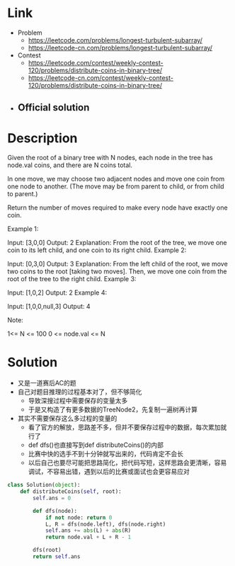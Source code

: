 # Link
- Problem
    - https://leetcode.com/problems/longest-turbulent-subarray/
    - https://leetcode-cn.com/problems/longest-turbulent-subarray/
- Contest
    - https://leetcode.com/contest/weekly-contest-120/problems/distribute-coins-in-binary-tree/
    - https://leetcode-cn.com/contest/weekly-contest-120/problems/distribute-coins-in-binary-tree/
- Official solution
    - 
    
# Description
Given the root of a binary tree with N nodes, each node in the tree has node.val coins, and there are N coins total.

In one move, we may choose two adjacent nodes and move one coin from one node to another.  (The move may be from parent to child, or from child to parent.)

Return the number of moves required to make every node have exactly one coin.

 

Example 1:



Input: [3,0,0]
Output: 2
Explanation: From the root of the tree, we move one coin to its left child, and one coin to its right child.
Example 2:



Input: [0,3,0]
Output: 3
Explanation: From the left child of the root, we move two coins to the root [taking two moves].  Then, we move one coin from the root of the tree to the right child.
Example 3:



Input: [1,0,2]
Output: 2
Example 4:



Input: [1,0,0,null,3]
Output: 4
 

Note:

1<= N <= 100
0 <= node.val <= N
# Solution
- 又是一道赛后AC的题
- 自己对题目推理的过程基本对了，但不够简化
    - 导致深搜过程中需要保存的变量太多
    - 于是又构造了有更多数据的TreeNode2，先复制一遍树再计算
- 其实不需要保存这么多过程的变量的
    - 看了官方的解放，思路差不多，但并不要保存过程中的数据，每次累加就行了
    - def dfs()也直接写到def distributeCoins()的内部
    - 比赛中快的选手不到十分钟就写出来的，代码肯定不会长
    - 以后自己也要尽可能把思路简化，把代码写短，这样思路会更清晰，容易调试，不容易出错，遇到以后的比赛或面试也会更容易应对

```python
class Solution(object):
    def distributeCoins(self, root):
        self.ans = 0

        def dfs(node):
            if not node: return 0
            L, R = dfs(node.left), dfs(node.right)
            self.ans += abs(L) + abs(R)
            return node.val + L + R - 1

        dfs(root)
        return self.ans
```